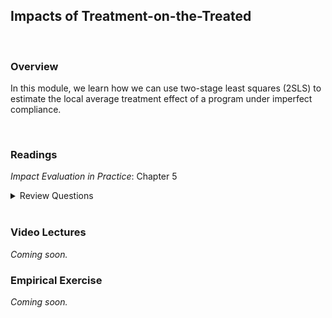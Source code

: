 ## Impacts of Treatment-on-the-Treated

<br>

### Overview  
In this module, we learn how we can use two-stage least squares (2SLS) to estimate the local average treatment effect of a program under imperfect compliance.  

<br>

### Readings

_Impact Evaluation in Practice_:  Chapter 5

<details><summary>Review Questions</summary>
  <br>
  <ol>
    <li>What is an intent-to-treat estimate, and how does it differ from an estimate of the impact of treatment-on-the-treated?</li>
    <li>What is a local average treatment effect?</li>
    <li>What does imperfect compliance mean?  Who are the compliers?  Other than the compliers, what other groups might we expect to find in our impact evaluation sample?</li>
    <li>How can we construct an estimate of the impact of treatment-on-the-treated?</li>
    <li>What is randomized promotion?  What three conditions must be satisfied for the randomized promotion approach to provide a valid estimate of program impacts?</li>
  </ol>
</details>

<br>

### Video Lectures  
_Coming soon._

### Empirical Exercise
_Coming soon._

<br>
